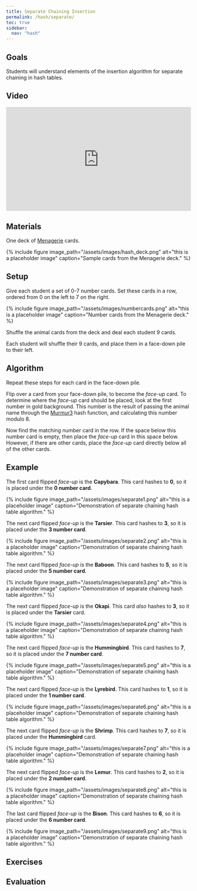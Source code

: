 ```yaml
---
title: Separate Chaining Insertion
permalink: /hash/separate/
toc: true
sidebar:
  nav: "hash"
---
```


## Goals

Students will understand elements of the insertion algorithm
for separate chaining in hash tables.

## Video

<style>.embed-container { position: relative; padding-bottom: 56.25%; height: 0; overflow: hidden; max-width: 100%; } .embed-container iframe, .embed-container object, .embed-container embed { position: absolute; top: 0; left: 0; width: 100%; height: 100%; }</style><div class='embed-container'><iframe src='https://www.youtube.com/embed//acpOZUoQ414' frameborder='0' allowfullscreen></iframe></div>

## Materials

One deck of [Menagerie]({{site.baseurl}}/hash) cards.

{% include figure image_path="/assets/images/hash_deck.png" alt="this is a placeholder image" caption="Sample cards from the Menagerie deck." %}

## Setup

Give each student a set of 0-7 number cards. Set these cards in a
row, ordered from 0 on the left to 7 on the right.

{% include figure image_path="/assets/images/numbercards.png" alt="this is a placeholder image" caption="Number cards from the Menagerie deck." %}

Shuffle the animal cards from the deck and deal each student 9 cards.

Each student will shuffle their 9 cards, and place them
in a face-down pile to their left.

## Algorithm

Repeat these steps for each card in the face-down pile.

Flip over a card from your face-down pile, to become the *face-up* card.
To determine where
the *face-up* card should be placed, look at the first number in gold background.
This number is the result of passing the animal name through the
[Murmur3](https://github.com/aappleby/smhasher) hash function, and
calculating this number modulo 8.

Now find the matching number card in the row. If the space below
this number card is empty, then place the *face-up* card in this
space below. However, if there are other cards, place the *face-up*
card directly below all of the other cards.

## Example

The first card flipped *face-up* is the **Capybara**. This card hashes to
**0**, so it is placed under the **0 number card**.

{% include figure image_path="/assets/images/separate1.png" alt="this is a placeholder image" caption="Demonstration
of separate chaining hash table algorithm." %}

The next card flipped *face-up* is the **Tarsier**. This card hashes to
**3**, so it is placed under the **3 number card**.

{% include figure image_path="/assets/images/separate2.png" alt="this is a placeholder image" caption="Demonstration
of separate chaining hash table algorithm." %}

The next card flipped *face-up* is the **Baboon**. This card hashes to
**5**, so it is placed under the **5 number card**.

{% include figure image_path="/assets/images/separate3.png" alt="this is a placeholder image" caption="Demonstration
of separate chaining hash table algorithm." %}

The next card flipped *face-up* is the **Okapi**. This card *also* hashes to
**3**, so it is placed under the **Tarsier** card.

{% include figure image_path="/assets/images/separate4.png" alt="this is a placeholder image" caption="Demonstration
of separate chaining hash table algorithm." %}

The next card flipped *face-up* is the **Hummingbird**. This card hashes to
**7**, so it is placed under the **7 number card**.

{% include figure image_path="/assets/images/separate5.png" alt="this is a placeholder image" caption="Demonstration
of separate chaining hash table algorithm." %}

The next card flipped *face-up* is the **Lyrebird**. This card hashes to
**1**, so it is placed under the **1 number card**.

{% include figure image_path="/assets/images/separate6.png" alt="this is a placeholder image" caption="Demonstration
of separate chaining hash table algorithm." %}

The next card flipped *face-up* is the **Shrimp**. This card hashes to
**7**, so it is placed under the **Hummingbird** card.

{% include figure image_path="/assets/images/separate7.png" alt="this is a placeholder image" caption="Demonstration
of separate chaining hash table algorithm." %}

The next card flipped *face-up* is the **Lemur**. This card hashes to
**2**, so it is placed under the **2 number card**.

{% include figure image_path="/assets/images/separate8.png" alt="this is a placeholder image" caption="Demonstration
of separate chaining hash table algorithm." %}

The last card flipped *face-up* is the **Bison**. This card hashes to
**6**, so it is placed under the **6 number card**.

{% include figure image_path="/assets/images/separate9.png" alt="this is a placeholder image" caption="Demonstration
of separate chaining hash table algorithm." %}

## Exercises


## Evaluation
